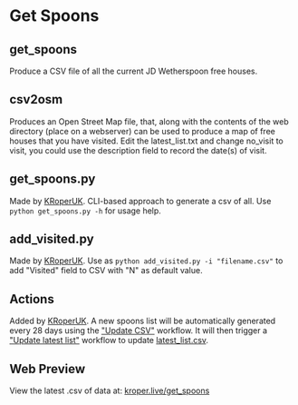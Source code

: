 # Get Spoons

## get_spoons

Produce a CSV file of all the current JD Wetherspoon free houses.

## csv2osm

Produces an Open Street Map file, that, along with the contents of the web directory (place on a webserver) can be used to produce a map of free houses that you have visited.  Edit the latest_list.txt and change no_visit to visit, you could use the description field to record the date(s) of visit.

## get_spoons.py

Made by [KRoperUK](https://github.com/KRoperUK). CLI-based approach to generate a csv of all. Use ```python get_spoons.py -h``` for usage help.

## add_visited.py

Made by [KRoperUK](https://github.com/KRoperUK). Use as ```python add_visited.py -i "filename.csv"``` to add "Visited" field to CSV with "N" as default value.

## Actions

Added by [KRoperUK](https://github.com/KRoperUK). A new spoons list will be automatically generated every 28 days using the ["Update CSV"](./.github/workflows/update.yml) workflow. It will then trigger a ["Update latest list"](./.github/workflows/latest_csv.yml) workflow to update [latest_list.csv](./latest_list.csv).

## Web Preview

View the latest .csv of data at: [kroper.live/get_spoons](https://kroper.live/get_spoons)
